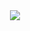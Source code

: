 <div align="center">
  <a href="https://imgasm.com/9s3f6k">
    <img src="https://file.imgasm.com/3762316339306465323139353065343036306538366165386564346135363833.png">
  </a>
</div>
